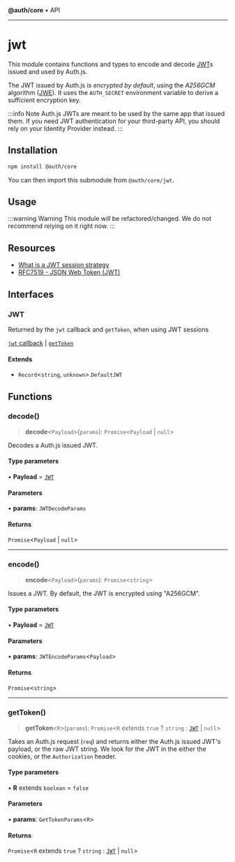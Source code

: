 **@auth/core** • API

***

# jwt

This module contains functions and types
to encode and decode [JWT](https://authjs.dev/concepts/session-strategies#jwt)s
issued and used by Auth.js.

The JWT issued by Auth.js is _encrypted by default_, using the _A256GCM_ algorithm ([JWE](https://www.rfc-editor.org/rfc/rfc7516)).
It uses the `AUTH_SECRET` environment variable to derive a sufficient encryption key.

:::info Note
Auth.js JWTs are meant to be used by the same app that issued them.
If you need JWT authentication for your third-party API, you should rely on your Identity Provider instead.
:::

## Installation

```bash npm2yarn
npm install @auth/core
```

You can then import this submodule from `@auth/core/jwt`.

## Usage

:::warning Warning
This module *will* be refactored/changed. We do not recommend relying on it right now.
:::

## Resources

- [What is a JWT session strategy](https://authjs.dev/concepts/session-strategies#jwt)
- [RFC7519 - JSON Web Token (JWT)](https://www.rfc-editor.org/rfc/rfc7519)

## Interfaces

### JWT

Returned by the `jwt` callback and `getToken`, when using JWT sessions

[`jwt` callback](https://next-auth.js.org/configuration/callbacks#jwt-callback) | [`getToken`](https://next-auth.js.org/tutorials/securing-pages-and-api-routes#using-gettoken)

#### Extends

- `Record`\<`string`, `unknown`\>.`DefaultJWT`

## Functions

### decode()

> **decode**\<`Payload`\>(`params`): `Promise`\<`Payload` \| `null`\>

Decodes a Auth.js issued JWT.

#### Type parameters

• **Payload** = [`JWT`](jwt.md#jwt)

#### Parameters

• **params**: `JWTDecodeParams`

#### Returns

`Promise`\<`Payload` \| `null`\>

***

### encode()

> **encode**\<`Payload`\>(`params`): `Promise`\<`string`\>

Issues a JWT. By default, the JWT is encrypted using "A256GCM".

#### Type parameters

• **Payload** = [`JWT`](jwt.md#jwt)

#### Parameters

• **params**: `JWTEncodeParams`\<`Payload`\>

#### Returns

`Promise`\<`string`\>

***

### getToken()

> **getToken**\<`R`\>(`params`): `Promise`\<`R` extends `true` ? `string` : [`JWT`](jwt.md#jwt) \| `null`\>

Takes an Auth.js request (`req`) and returns either the Auth.js issued JWT's payload,
or the raw JWT string. We look for the JWT in the either the cookies, or the `Authorization` header.

#### Type parameters

• **R** extends `boolean` = `false`

#### Parameters

• **params**: `GetTokenParams`\<`R`\>

#### Returns

`Promise`\<`R` extends `true` ? `string` : [`JWT`](jwt.md#jwt) \| `null`\>
